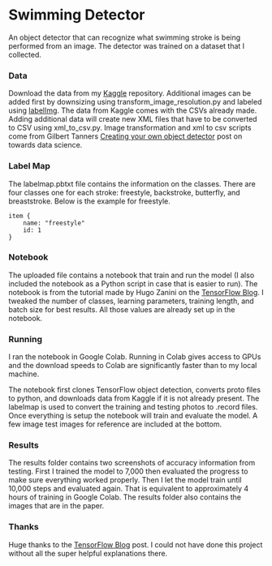 # Swimming Detector

An object detector that can recognize what swimming stroke is being performed from an image. The detector was trained on a dataset that I collected.

### Data

Download the data from my [Kaggle](www.kaggle.com/dataset/3122f8d0287f6094b28d66e36b216b3a278eae858b6c7cb10f821010825397a2) repository. Additional images can be added first by downsizing using transform_image_resolution.py and labeled using [labelImg](https://github.com/tzutalin/labelImg). The data from Kaggle comes with the CSVs already made. Adding additional data will create new XML files that have to be converted to CSV using xml_to_csv.py. Image transformation and xml to csv scripts come from Gilbert Tanners [Creating your own object detector](https://towardsdatascience.com/creating-your-own-object-detector-ad69dda69c85) post on towards data science.

### Label Map

The labelmap.pbtxt file contains the information on the classes. There are four classes one for each stroke: freestyle, backstroke, butterfly, and breaststroke. Below is the example for freestyle.

```
item {
    name: "freestyle"
    id: 1
}
```

### Notebook

The uploaded file contains a notebook that train and run the model (I also included the notebook as a Python script in case that is easier to run). The notebook is from the tutorial made by Hugo Zanini on the [TensorFlow Blog](https://blog.tensorflow.org/2021/01/custom-object-detection-in-browser.html). I tweaked the number of classes, learning parameters, training length, and batch size for best results. All those values are already set up in the notebook.

### Running

I ran the notebook in Google Colab. Running in Colab gives access to GPUs and the download speeds to Colab are significantly faster than to my local machine.

The notebook first clones TensorFlow object detection, converts proto files to python, and downloads data from Kaggle if it is not already present. The labelmap is used to convert the training and testing photos to .record files. Once everything is setup the notebook will train and evaluate the model. A few image test images for reference are included at the bottom.

### Results

The results folder contains two screenshots of accuracy information from testing. First I trained the model to 7,000 then evaluated the progress to make sure everything worked properly. Then I let the model train until 10,000 steps and evaluated again. That is equivalent to approximately 4 hours of training in Google Colab. The results folder also contains the images that are in the paper.

### Thanks
Huge thanks to the [TensorFlow Blog](https://blog.tensorflow.org/2021/01/custom-object-detection-in-browser.html) post. I could not have done this project without all the super helpful explanations there.
